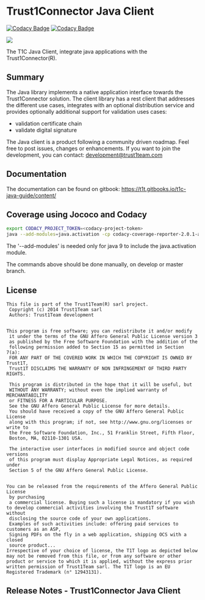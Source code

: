 # Trust1Connector Java Client
[![Codacy Badge](https://api.codacy.com/project/badge/Grade/77339306e39544b7bab98c68cd3a40c5)](https://www.codacy.com/app/Trust1Team/t1c-lib-java?utm_source=github.com&amp;utm_medium=referral&amp;utm_content=Trust1Team/t1c-lib-java&amp;utm_campaign=Badge_Grade)
[![Codacy Badge](https://api.codacy.com/project/badge/Coverage/77339306e39544b7bab98c68cd3a40c5)](https://www.codacy.com/app/Trust1Team/t1c-lib-java?utm_source=github.com&utm_medium=referral&utm_content=Trust1Team/t1c-lib-java&utm_campaign=Badge_Coverage)

[![][t1c-logo]][Trust1Connector-url]


The T1C Java Client, integrate java applications with the Trust1Connector(R).

## Summary
The Java library implements a native application interface towards the Trust1Connector solution.
The client library has a rest client that addresses the different use cases, integrates with an optional distribution service
and provides optionally additional support for validation uses cases:
- validation certificate chain
- validate digital signature

The Java client is a product following a community driven roadmap. Feel free to post issues, changes or enhancements. 
If you want to join the development, you can contact: development@trust1team.com 

## Documentation ##
The documentation can be found on gitbook:
https://t1t.gitbooks.io/t1c-java-guide/content/

## Coverage using Jococo and Codacy
```bash
export CODACY_PROJECT_TOKEN=<codacy-project-token>
java --add-modules=java.activation -cp codacy-coverage-reporter-2.0.1-assembly.jar com.codacy.CodacyCoverageReporter -l Java -r target/site/jacoco/jacoco.xml
```
The '--add-modules' is needed only for java 9 to include the java.activation module.

The commands above should be done manually, on develop or master branch.
## License

```
This file is part of the Trust1Team(R) sarl project.
 Copyright (c) 2014 Trust1Team sarl
 Authors: Trust1Team development

 
This program is free software; you can redistribute it and/or modify
 it under the terms of the GNU Affero General Public License version 3
 as published by the Free Software Foundation with the addition of the
 following permission added to Section 15 as permitted in Section 7(a):
 FOR ANY PART OF THE COVERED WORK IN WHICH THE COPYRIGHT IS OWNED BY Trust1T,
 Trust1T DISCLAIMS THE WARRANTY OF NON INFRINGEMENT OF THIRD PARTY RIGHTS.

 This program is distributed in the hope that it will be useful, but
 WITHOUT ANY WARRANTY; without even the implied warranty of MERCHANTABILITY
 or FITNESS FOR A PARTICULAR PURPOSE.
 See the GNU Affero General Public License for more details.
 You should have received a copy of the GNU Affero General Public License
 along with this program; if not, see http://www.gnu.org/licenses or write to
 the Free Software Foundation, Inc., 51 Franklin Street, Fifth Floor,
 Boston, MA, 02110-1301 USA.

 The interactive user interfaces in modified source and object code versions
 of this program must display Appropriate Legal Notices, as required under
 Section 5 of the GNU Affero General Public License.

 
You can be released from the requirements of the Affero General Public License
 by purchasing
 a commercial license. Buying such a license is mandatory if you wish to develop commercial activities involving the Trust1T software without
 disclosing the source code of your own applications.
 Examples of such activities include: offering paid services to customers as an ASP,
 Signing PDFs on the fly in a web application, shipping OCS with a closed
 source product...
Irrespective of your choice of license, the T1T logo as depicted below may not be removed from this file, or from any software or other product or service to which it is applied, without the express prior written permission of Trust1Team sarl. The T1T logo is an EU Registered Trademark (n° 12943131).
```
## Release Notes - Trust1Connector Java Client


[Trust1Team-url]: http://trust1team.com
[Trust1Connector-url]: http://www.trust1connector.com
[t1t-logo]: http://imgur.com/lukAaxx.png
[t1c-logo]: http://i.imgur.com/We0DIvj.png
[t1t-conflu-gcl]: https://trust1t.atlassian.net/wiki/display/NPAPI/Generic+Connector+Library
